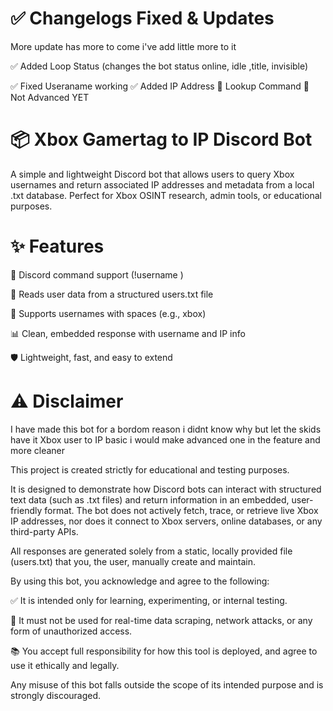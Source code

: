 # ✅ Changelogs Fixed & Updates

More update has more to come i've add little more to it

✅ Added Loop Status (changes the bot status online, idle ,title, invisible)

✅ Fixed Useraname working ✅ Added IP Address 
🔴 Lookup Command 🔴 Not Advanced YET
 
# 📦 Xbox Gamertag to IP Discord Bot
A simple and lightweight Discord bot that allows users to query Xbox usernames and return associated IP addresses and metadata from a local .txt database. Perfect for Xbox OSINT research, admin tools, or educational purposes.

# ✨ Features
💬 Discord command support (!username <Gamertag>)

📄 Reads user data from a structured users.txt file

🧠 Supports usernames with spaces (e.g., xbox)

📊 Clean, embedded response with username and IP info

🛡️ Lightweight, fast, and easy to extend


# ⚠️ Disclaimer

I have made this bot for a bordom reason i didnt know why but let the skids have it
Xbox user to IP basic i would make advanced one in the feature and more cleaner

This project is created strictly for educational and testing purposes.

It is designed to demonstrate how Discord bots can interact with structured text data (such as .txt files) and return information in an embedded, user-friendly format.
The bot does not actively fetch, trace, or retrieve live Xbox IP addresses, nor does it connect to Xbox servers, online databases, or any third-party APIs.

All responses are generated solely from a static, locally provided file (users.txt) that you, the user, manually create and maintain.

By using this bot, you acknowledge and agree to the following:

✅ It is intended only for learning, experimenting, or internal testing.

🚫 It must not be used for real-time data scraping, network attacks, or any form of unauthorized access.

📚 You accept full responsibility for how this tool is deployed, and agree to use it ethically and legally.

Any misuse of this bot falls outside the scope of its intended purpose and is strongly discouraged.

